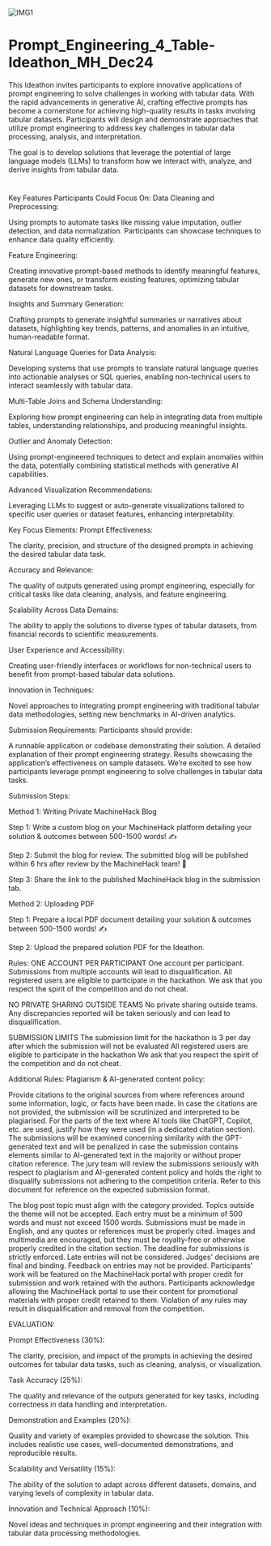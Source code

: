 ![IMG1](https://github.com/user-attachments/assets/292e442b-1cc5-4bbd-b4f4-e42f1faaf54e)

# Prompt_Engineering_4_Table-Ideathon_MH_Dec24

This Ideathon invites participants to explore innovative applications of prompt engineering to solve challenges in working with tabular data. With the rapid advancements in generative AI, crafting effective prompts has become a cornerstone for achieving high-quality results in tasks involving tabular datasets. Participants will design and demonstrate approaches that utilize prompt engineering to address key challenges in tabular data processing, analysis, and interpretation.

The goal is to develop solutions that leverage the potential of large language models (LLMs) to transform how we interact with, analyze, and derive insights from tabular data.
#
Key Features Participants Could Focus On:
Data Cleaning and Preprocessing:

Using prompts to automate tasks like missing value imputation, outlier detection, and data normalization. Participants can showcase techniques to enhance data quality efficiently.

Feature Engineering:

Creating innovative prompt-based methods to identify meaningful features, generate new ones, or transform existing features, optimizing tabular datasets for downstream tasks.

Insights and Summary Generation:

Crafting prompts to generate insightful summaries or narratives about datasets, highlighting key trends, patterns, and anomalies in an intuitive, human-readable format.

Natural Language Queries for Data Analysis:

Developing systems that use prompts to translate natural language queries into actionable analyses or SQL queries, enabling non-technical users to interact seamlessly with tabular data.

Multi-Table Joins and Schema Understanding:

Exploring how prompt engineering can help in integrating data from multiple tables, understanding relationships, and producing meaningful insights.

Outlier and Anomaly Detection:

Using prompt-engineered techniques to detect and explain anomalies within the data, potentially combining statistical methods with generative AI capabilities.

Advanced Visualization Recommendations:

Leveraging LLMs to suggest or auto-generate visualizations tailored to specific user queries or dataset features, enhancing interpretability.

Key Focus Elements:
Prompt Effectiveness:

The clarity, precision, and structure of the designed prompts in achieving the desired tabular data task.

Accuracy and Relevance:

The quality of outputs generated using prompt engineering, especially for critical tasks like data cleaning, analysis, and feature engineering.

Scalability Across Data Domains:

The ability to apply the solutions to diverse types of tabular datasets, from financial records to scientific measurements.

User Experience and Accessibility:

Creating user-friendly interfaces or workflows for non-technical users to benefit from prompt-based tabular data solutions.

Innovation in Techniques:

Novel approaches to integrating prompt engineering with traditional tabular data methodologies, setting new benchmarks in AI-driven analytics.

Submission Requirements:
Participants should provide:

A runnable application or codebase demonstrating their solution.
A detailed explanation of their prompt engineering strategy.
Results showcasing the application’s effectiveness on sample datasets.
We’re excited to see how participants leverage prompt engineering to solve challenges in tabular data tasks.

Submission Steps:

Method 1: Writing Private MachineHack Blog

Step 1: Write a custom blog on your MachineHack platform detailing your solution & outcomes between 500-1500 words! ✍️

Step 2: Submit the blog for review. The submitted blog will be published within 6 hrs after review by the MachineHack team! 📢

Step 3: Share the link to the published MachineHack blog in the submission tab.

Method 2: Uploading PDF

Step 1: Prepare a local PDF document detailing your solution & outcomes between 500-1500 words! ✍️

Step 2: Upload the prepared solution PDF for the Ideathon.

Rules:
ONE ACCOUNT PER PARTICIPANT
One account per participant. Submissions from multiple accounts will lead to disqualification. All registered users are eligible to participate in the hackathon. We ask that you respect the spirit of the competition and do not cheat.

NO PRIVATE SHARING OUTSIDE TEAMS
No private sharing outside teams. Any discrepancies reported will be taken seriously and can lead to disqualification.

SUBMISSION LIMITS
The submission limit for the hackathon is 3 per day after which the submission will not be evaluated All registered users are eligible to participate in the hackathon We ask that you respect the spirit of the competition and do not cheat.

Additional Rules:
Plagiarism & AI-generated content policy:

Provide citations to the original sources from where references around some information, logic, or facts have been made. In case the citations are not provided, the submission will be scrutinized and interpreted to be plagiarised. 
For the parts of the text where AI tools like ChatGPT, Copilot, etc. are used, justify how they were used (in a dedicated citation section). The submissions will be examined concerning similarity with the GPT-generated text and will be penalized in case the submission contains elements similar to AI-generated text in the majority or without proper citation reference.
The jury team will review the submissions seriously with respect to plagiarism and AI-generated content policy and holds the right to disqualify submissions not adhering to the competition criteria.
Refer to this document for reference on the expected submission format.

The blog post topic must align with the category provided. Topics outside the theme will not be accepted.
Each entry must be a minimum of 500 words and must not exceed 1500 words.
Submissions must be made in English, and any quotes or references must be properly cited.
Images and multimedia are encouraged, but they must be royalty-free or otherwise properly credited in the citation section.
The deadline for submissions is strictly enforced. Late entries will not be considered.
Judges' decisions are final and binding. Feedback on entries may not be provided.
Participants' work will be featured on the MachineHack portal with proper credit for submission and work retained with the authors. Participants acknowledge allowing the MachineHack portal to use their content for promotional materials with proper credit retained to them.
Violation of any rules may result in disqualification and removal from the competition.

EVALUATION:

Prompt Effectiveness (30%):

The clarity, precision, and impact of the prompts in achieving the desired outcomes for tabular data tasks, such as cleaning, analysis, or visualization.

Task Accuracy (25%):

The quality and relevance of the outputs generated for key tasks, including correctness in data handling and interpretation.

Demonstration and Examples (20%):

Quality and variety of examples provided to showcase the solution. This includes realistic use cases, well-documented demonstrations, and reproducible results.

Scalability and Versatility (15%):

The ability of the solution to adapt across different datasets, domains, and varying levels of complexity in tabular data.

Innovation and Technical Approach (10%):

Novel ideas and techniques in prompt engineering and their integration with tabular data processing methodologies.
